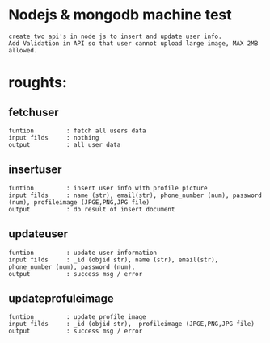# Nodejs & mongodb machine test
    create two api's in node js to insert and update user info. 
    Add Validation in API so that user cannot upload large image, MAX 2MB allowed.




# roughts:

## fetchuser    
    funtion         : fetch all users data
    input filds     : nothing
    output          : all user data 
## insertuser
    funtion         : insert user info with profile picture
    input filds     : name (str), email(str), phone_number (num), password (num), profileimage (JPGE,PNG,JPG file)
    output          : db result of insert document
## updateuser 
    funtion         : update user information
    input filds     : _id (objid str), name (str), email(str), phone_number (num), password (num),
    output          : success msg / error 
## updateprofuleimage
    funtion         : update profile image
    input filds     : _id (objid str),  profileimage (JPGE,PNG,JPG file)
    output          : success msg / error 

